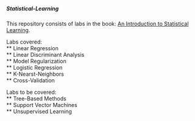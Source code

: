 ##### Statistical-Learning
This repository consists of labs in the book: [An Introduction to Statistical Learning](https://goo.gl/TSMkhu).  

Labs covered:  
** Linear Regression    
** Linear Discriminant Analysis  
** Model Regularization  
** Logistic Regression  
** K-Nearst-Neighbors  
** Cross-Validation    

Labs to be covered:  
** Tree-Based Methods  
** Support Vector Machines  
** Unsupervised Learning 
